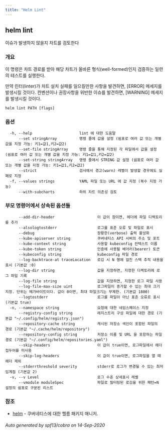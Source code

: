 ```yaml
---
title: "Helm Lint"
---
```


## helm lint

이슈가 발생하지 않을지 차트를 검토한다

### 개요


이 명령은 차트 경로를 받아 해당 차트가 올바른
형식(well-formed)인지 검증하는 일련의 테스트를 실행한다.

만약 린터(linter)가 차트 설치 실패를 일으킬만한 사항을 발견하면,
[ERROR] 메세지를 발생시킬 것이다. 컨벤션이나 권장사항을 위반한 이슈를 발견하면,
[WARNING] 메세지를 발생시킬 것이다.


```
helm lint PATH [flags]
```

### 옵션

```
  -h, --help                     lint 에 대한 도움말
      --set stringArray          명령 줄에 값을 설정 (쉼표로 여러 값 또는 개별 값을 지정 가능: 키1=값1,키2=값2)
      --set-file stringArray     명령 줄을 통해 지정된 각 파일에서 값을 설정 (쉼표로 여러 값 또는 개별 값을 지정 가능: 키1=값1,키2=값2)
      --set-string stringArray   명령 줄에서 STRING 값 설정 (쉼표로 여러 값 또는 개별 값을 지정 가능: 키1=값1,키2=값2)
      --strict                   검사에서 경고(warn) 레벨이 발생할 경우에도 실패로 지정
  -f, --values strings           YAML 파일 또는 URL 에 값 지정 (복수 지정 가능)
      --with-subcharts           하위 차트 의존성 검토
```

### 부모 명령어에서 상속된 옵션들

```
      --add-dir-header                   이 값이 참이면, 헤더에 파일 디렉토리를 추가
      --alsologtostderr                  로그를 표준 오류 및 파일로 표시
      --debug                            장황한(verbose) 출력 활성화
      --kube-apiserver string            쿠버네티스 API 서버의 주소 및 포트
      --kube-context string              사용할 kubeconfig 컨텍스트 이름
      --kube-token string                인증에 사용될 베어러(bearer) 토큰
      --kubeconfig string                kubeconfig 파일 경로
      --log-backtrace-at traceLocation   로깅 시 N 행에 걸친 스택 추적 내용을 표시 (기본값 :0)
      --log-dir string                   값을 지정하면, 지정한 디렉토리에 로그 파일 기록
      --log-file string                  값을 지정하면, 지정한 로그 파일 사용
      --log-file-max-size uint           로그파일이 증가할 수 있는 최대 크기 지정. 단위는 메가바이트이다. 값이 0이면, 최대 파일크기는 무제한. (기본값 1800)
      --logtostderr                      로그를 파일이 아닌 표준 오류로 표시 (기본값 true)
  -n, --namespace string                 요청에 대한 네임스페이스 지정
      --registry-config string           레지스트리 구성 파일에 대한 경로 (기본값 "~/.config/helm/registry.json")
      --repository-cache string          캐시된 저장소 색인이 포함된 파일의 경로 (기본값 "~/.cache/helm/repository")
      --repository-config string         저장소 이름 및 URL 을 포함하는 파일 경로 (기본값 "~/.config/helm/repositories.yaml")
      --skip-headers                     이 값이 true이면, 로그파일에서 헤더 접두어를 미사용
      --skip-log-headers                 이 값이 true이면, 로그파일을 열 때 헤더 제외
      --stderrthreshold severity         stderr로 로그가 변경될 수 있는 최저 임계점 (기본값 2)
  -v, --v Level                          로그 수준 상세표시 레벨
      --vmodule moduleSpec               파일로 필터링된 로깅을 위한 패턴=N 설정의 쉼표로 구분된 리스트
```

### 참조

* [helm](../helm)	 - 쿠버네티스에 대한 헬름 패키지 매니저.

###### Auto generated by spf13/cobra on 14-Sep-2020
